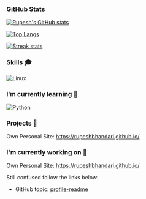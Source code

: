 
### GitHub Stats
[![Rupesh's GitHub stats](https://github-readme-stats.vercel.app/api?username=RupeshBhandari&show_icons=true&theme=dark&count_private=true)](https://github.com/RupeshBhandari/github-readme-stats)

[![Top Langs](https://github-readme-stats.vercel.app/api/top-langs/?username=RupeshBhandari&layout=compact&show_icons=true&theme=radical)](https://github.com/RupeshBhadnari/github-readme-stats)
<!-- ![Rupesh's GitHub stats](https://github-readme-stats.vercel.app/api?username=RupeshBhandari&show_icons=true&theme=radical) -->

<a href="https://github.com/RupeshBhandari">

<img src="https://github-readme-streak-stats.herokuapp.com/?user=RupeshBhandari" title="Streak stats" alt="Streak stats" />
</a>

<!-- [![Top Langs](https://github-readme-stats.vercel.app/api/top-langs/?username=RupeshBhandari&layout=compact&theme=radical&hide_title=true&hide_progress=true)](https://github.com/RupeshBhadnari/github-readme-stats) -->


### Skills 🎓

![Linux](https://img.shields.io/badge/OS-Linux-2bbc8a?logo=linux&logoColor=white)


### I’m currently learning 🌱
![Python](https://img.shields.io/badge/Code-Python-2bbc8a?logo=python&logoColor=white)

### Projects 💼

Own Personal Site: https://rupeshbhandari.github.io/

### I'm currently working on 🔭 

Own Personal Site: https://rupeshbhandari.github.io/


Still confused follow the links below:
- GitHub topic: [profile-readme](https://github.com/topics/profile-readme)
